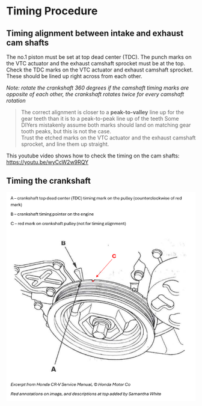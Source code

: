# Timing Procedure 



## Timing alignment between intake and exhaust cam shafts

The no.1 piston must be set at top dead center (TDC). The punch marks on the VTC actuator and the exhaust camshaft sprocket must be at the top. Check the TDC marks on the VTC actuator and exhaust camshaft sprocket. These should be lined up right across from each other.

_Note: rotate the crankshaft 360 degrees if the camshaft timing marks are opposite of each other, the crankshaft rotates twice for every camshaft rotation_ 



> The correct alignment is closer to a **peak-to-valley** line up for the gear teeth than it is to a peak-to-peak line up of the teeth
> Some DIYers mistakenly assume both marks should land on matching gear tooth peaks, but this is not the case.  
> Trust the etched marks on the VTC actuator and the exhaust camshaft sprocket, and line them up straight.


This youtube video shows how to check the timing on the cam shafts: https://youtu.be/wyCcW2w9RQY


## Timing the crankshaft

![Crankshaft Timing Marks](./images/crankshaft_timing_marks.png)






